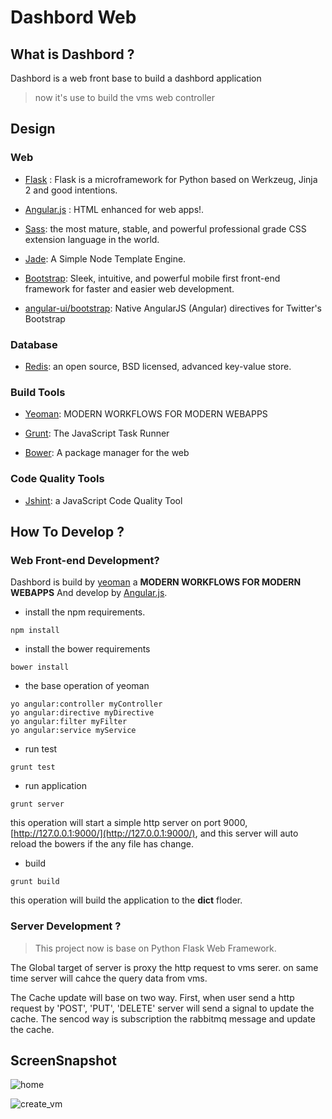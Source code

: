 Dashbord Web
============

## What is Dashbord ?

Dashbord is a web front base to build a dashbord application

>now it's use to build the vms web controller

## Design

### Web

* [Flask](http://flask.pocoo.org/) : Flask is a microframework for Python based on Werkzeug, Jinja 2 and good intentions.

* [Angular.js](http://angularjs.org/) : HTML enhanced for web apps!.

* [Sass](http://sass-lang.com/): the most mature, stable, and powerful professional grade CSS extension language in the world.

* [Jade](http://jade-lang.com/): A Simple Node Template Engine.

* [Bootstrap](http://getbootstrap.com/):  Sleek, intuitive, and powerful mobile first front-end framework for faster and easier web development.

* [angular-ui/bootstrap](http://angular-ui.github.io/bootstrap//‎): Native AngularJS (Angular) directives for Twitter's Bootstrap

### Database

* [Redis](http://redis.io/): an open source, BSD licensed, advanced key-value store.

### Build Tools

* [Yeoman](http://yeoman.io/): MODERN WORKFLOWS FOR MODERN WEBAPPS

* [Grunt](http://gruntjs.com/): The JavaScript Task Runner

* [Bower](http://bower.io/): A package manager for the web


### Code Quality Tools

* [Jshint](http://www.jshint.com/): a JavaScript Code Quality Tool


## How To Develop ?

### Web Front-end Development?

Dashbord is build by [yeoman](http://yeoman.io/index.html) a **MODERN WORKFLOWS FOR MODERN WEBAPPS** And develop by [Angular.js](http://angularjs.org/).

* install the npm requirements.

```
npm install
``` 

* install the bower requirements

```
bower install
```

* the base operation of yeoman

```
yo angular:controller myController
yo angular:directive myDirective
yo angular:filter myFilter
yo angular:service myService
```

* run test

```
grunt test
```

* run application

```
grunt server
```

this operation will start a simple http server on port 9000, [http://127.0.0.1:9000/](http://127.0.0.1:9000/), and this server will auto reload the bowers if the any file has change.

* build

```
grunt build
```

this operation will build the application to the **dict** floder.


### Server Development ?

> This project now is base on Python Flask Web Framework.

The Global target of server is proxy the http request to vms serer. on same time server will cahce the query data from vms.

The Cache update will base on two way. First, when user send a http request by 'POST', 'PUT', 'DELETE' server will send a signal to update the cache.
The sencod way is subscription the rabbitmq message and update the cache.


## ScreenSnapshot

![home](http://192.168.0.54/zheng/dashbord/raw/develop/app/images/home_snapshot.png)

![create_vm](http://192.168.0.54/zheng/dashbord/raw/release/0.0.1/app/images/create_vm_snapshot.png)